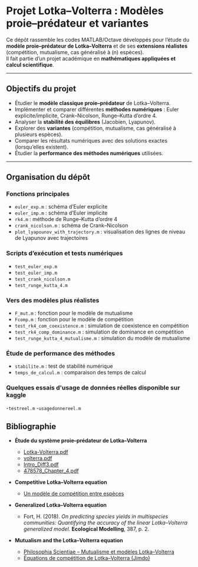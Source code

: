 #  Projet Lotka–Volterra : Modèles proie–prédateur et variantes

Ce dépôt rassemble les codes MATLAB/Octave développés pour l’étude du **modèle proie–prédateur de Lotka–Volterra** et de ses **extensions réalistes** (compétition, mutualisme, cas généralisé à \(n\) espèces).  
Il fait partie d’un projet académique en **mathématiques appliquées et calcul scientifique**.

---

## Objectifs du projet

- Étudier le **modèle classique proie–prédateur** de Lotka–Volterra.  
- Implémenter et comparer différentes **méthodes numériques** : Euler explicite/implicite, Crank–Nicolson, Runge–Kutta d’ordre 4.  
- Analyser la **stabilité des équilibres** (Jacobien, Lyapunov).  
- Explorer des **variantes** (compétition, mutualisme, cas généralisé à plusieurs espèces).  
- Comparer les résultats numériques avec des solutions exactes (lorsqu’elles existent).  
- Étudier la **performance des méthodes numériques** utilisées.  

---

## Organisation du dépôt

### Fonctions principales
- `euler_exp.m` : schéma d’Euler explicite  
- `euler_imp.m` : schéma d’Euler implicite  
- `rk4.m` : méthode de Runge–Kutta d’ordre 4  
- `crank_nicolson.m` : schéma de Crank–Nicolson  
- `plot_lyapounov_with_trajectory.m` : visualisation des lignes de niveau de Lyapunov avec trajectoires  

### Scripts d’exécution et tests numériques
- `test_euler_exp.m`  
- `test_euler_imp.m`  
- `test_crank_nicolson.m`  
- `test_runge_kutta_4.m`  

### Vers des modèles plus réalistes
- `F_mut.m` : fonction pour le modèle de mutualisme  
- `Fcomp.m` : fonction pour le modèle de compétition  
- `test_rk4_com_coexistence.m` : simulation de coexistence en compétition  
- `test_rk4_comp_dominance.m` : simulation de dominance en compétition  
- `test_runge_kutta_4_mutualisme.m` : simulation du modèle de mutualisme  

### Étude de performance des méthodes
- `stabilite.m` : test de stabilité numérique  
- `temps_de_calcul.m` : comparaison des temps de calcul  

### Quelques essais d'usage de données réelles disponible sur kaggle
-`testreel.m`
-`usagedonnereel.m`

## Bibliographie

- **Étude du système proie–prédateur de Lotka–Volterra**  
  - [Lotka-Volterra.pdf](https://who.rocq.inria.fr/Jean.Clairambault/Equations%20de%20Lotka%20Volterra%20et%20quelques%20apparentees.pdf)  
  - [volterra.pdf](https://agreg-maths.univ-rennes1.fr/documentation/docs/volterra.pdf)  
  - [Intro_Diff3.pdf](https://www.southampton.ac.uk/~mb1a10/sim/Intro_Diff3.pdf)  
  - [478578_Chapter_4.pdf](https://www.math.iit.edu/~fass/478578_Chapter_4.pdf)  

- **Competitive Lotka–Volterra equation**  
  - [Un modèle de compétition entre espèces](https://experiences.mathemarium.fr/Un-modele-de-competition-entre)  

- **Generalized Lotka–Volterra equation**  
  - Fort, H. (2018). *On predicting species yields in multispecies communities: Quantifying the accuracy of the linear Lotka–Volterra generalized model*. **Ecological Modelling**, 387, p. 2.  

- **Mutualism and the Lotka–Volterra equation**  
  - [Philosophia Scientiae – Mutualisme et modèles Lotka–Volterra](https://journals.openedition.org/philosophiascientiae/697?lang=en)  
  - [Équations de compétition de Lotka–Volterra (Jimdo)](https://complexe.jimdofree.com/la-th%C3%A9orie-du-chaos/dynamique-des-populations/%C3%A9quations-de-comp%C3%A9tition-de-lotka-volterra/)  

